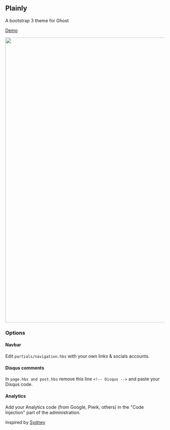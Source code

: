 ## Plainly

A bootstrap 3 theme for Ghost

[Demo](http://mrjuliuss.net)

<img src="https://raw.github.com/MrJuliuss/plainly/master/screenshot.png" width="900" />

### Options

#### Navbar

Edit `partials/navigation.hbs` with your own links & socials accounts.

#### Disqus comments

In `page.hbs and post.hbs` remove this line `<!-- Disqus -->` and paste your Disqus code.

#### Analytics

Add your Analytics code (from Google, Piwik, others) in the "Code Injection" part of the administration.

Inspired by [Sydney](https://github.com/seanosaur/sydney)
